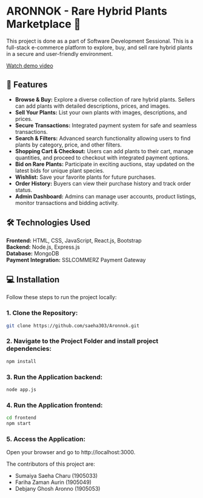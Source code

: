 # ARONNOK - Rare Hybrid Plants Marketplace 🌱

This project is done as a part of Software Development Sessional. This is a full-stack e-commerce platform to explore, buy, and sell rare hybrid plants in a secure and user-friendly environment.

[Watch demo video](https://youtu.be/bMi_eooNuU8)

## 🚀 Features
- **Browse & Buy:** Explore a diverse collection of rare hybrid plants. Sellers can add plants with detailed descriptions, prices, and images.
- **Sell Your Plants:** List your own plants with images, descriptions, and prices.
- **Secure Transactions:** Integrated payment system for safe and seamless transactions.
- **Search & Filters:** Advanced search functionality allowing users to find plants by category, price, and other filters.
- **Shopping Cart & Checkout:** Users can add plants to their cart, manage quantities, and proceed to checkout with integrated payment options.
- **Bid on Rare Plants:** Participate in exciting auctions, stay updated on the latest bids for unique plant species.
- **Wishlist:** Save your favorite plants for future purchases.
- **Order History:** Buyers can view their purchase history and track order status.
- **Admin Dashboard:** Admins can manage user accounts, product listings, monitor transactions and bidding activity.

## 🛠️ Technologies Used
**Frontend:** HTML, CSS, JavaScript, React.js, Bootstrap<br>
**Backend:** Node.js, Express.js<br>
**Database:** MongoDB<br>
**Payment Integration:** SSLCOMMERZ Payment Gateway<br>

## 💻 Installation
Follow these steps to run the project locally:<br>
### 1. Clone the Repository:
```bash
git clone https://github.com/saeha303/Aronnok.git
```
### 2. Navigate to the Project Folder and install project dependencies:
```bash
npm install
```
### 3. Run the Application backend:
```bash
node app.js
```
### 4. Run the Application frontend:
```bash
cd frontend
npm start
```
### 5. Access the Application:
Open your browser and go to http://localhost:3000.

<!--## Demo-->

The contributors of this project are:
- Sumaiya Saeha Charu (1905033)
- Fariha Zaman Aurin (1905049)
- Debjany Ghosh Aronno (1905053)
